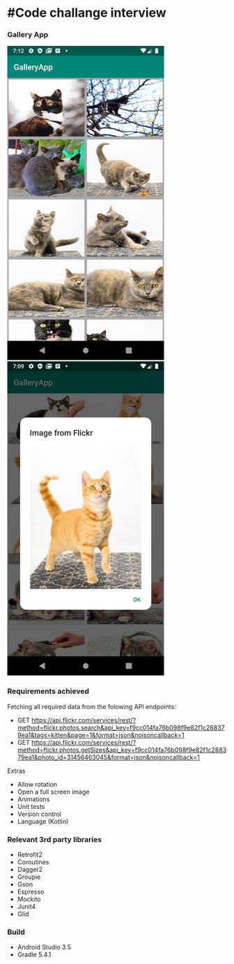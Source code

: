 #Code challange interview
==================================

### Gallery App <br/>
<img src ="https://github.com/douglasalipio/gallery_miranda_interview/blob/master/app/src/main/assets/main_view_gallery.png"  width="360"/>&nbsp;&nbsp;
<img src ="https://github.com/douglasalipio/gallery_miranda_interview/blob/master/app/src/main/assets/alert_view_img1.png" width="360" />&nbsp;&nbsp;

### Requirements achieved

Fetching all required data from the folowing API endpoints:

- GET https://api.flickr.com/services/rest/?method=flickr.photos.search&api_key=f9cc014fa76b098f9e82f1c288379ea1&tags=kitten&page=1&format=json&nojsoncallback=1
- GET https://api.flickr.com/services/rest/?method=flickr.photos.getSizes&api_key=f9cc014fa76b098f9e82f1c288379ea1&photo_id=31456463045&format=json&nojsoncallback=1 

Extras

- Allow rotation
- Open a full screen image
- Animations
- Unit tests
- Version control
- Language (Kotlin)

### Relevant 3rd party libraries

- Retrofit2
- Coroutines
- Dagger2
- Groupie
- Gson
- Espresso
- Mockito
- Junit4
- Glid

### Build

- Android Studio 3.5
- Gradle 5.4.1

